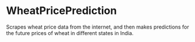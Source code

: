 # WheatPricePrediction
Scrapes wheat price data from the internet, and then makes predictions for the future prices of wheat in different states in India.
